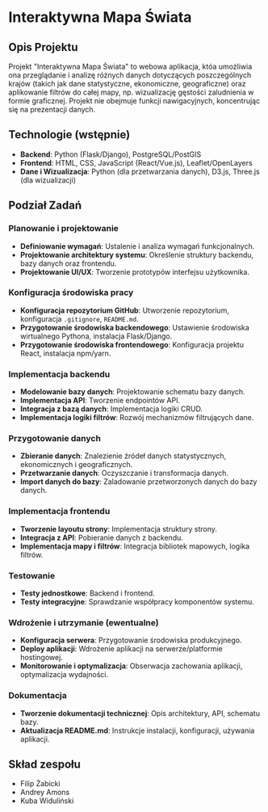 # Interaktywna Mapa Świata

## Opis Projektu
Projekt "Interaktywna Mapa Świata" to webowa aplikacja, któa umożliwia ona przeglądanie i analizę różnych danych dotyczących poszczególnych krajów (takich jak dane statystyczne, ekonomiczne, geograficzne) oraz aplikowanie filtrów do całej mapy, np. wizualizację gęstości zaludnienia w formie graficznej. Projekt nie obejmuje funkcji nawigacyjnych, koncentrując się na prezentacji danych.

## Technologie (wstępnie)
- **Backend**: Python (Flask/Django), PostgreSQL/PostGIS
- **Frontend**: HTML, CSS, JavaScript (React/Vue.js), Leaflet/OpenLayers
- **Dane i Wizualizacja**: Python (dla przetwarzania danych), D3.js, Three.js (dla wizualizacji)

## Podział Zadań

### Planowanie i projektowanie
- **Definiowanie wymagań**: Ustalenie i analiza wymagań funkcjonalnych.
- **Projektowanie architektury systemu**: Określenie struktury backendu, bazy danych oraz frontendu.
- **Projektowanie UI/UX**: Tworzenie prototypów interfejsu użytkownika.

### Konfiguracja środowiska pracy
- **Konfiguracja repozytorium GitHub**: Utworzenie repozytorium, konfiguracja `.gitignore`, `README.md`.
- **Przygotowanie środowiska backendowego**: Ustawienie środowiska wirtualnego Pythona, instalacja Flask/Django.
- **Przygotowanie środowiska frontendowego**: Konfiguracja projektu React, instalacja npm/yarn.

### Implementacja backendu
- **Modelowanie bazy danych**: Projektowanie schematu bazy danych.
- **Implementacja API**: Tworzenie endpointów API.
- **Integracja z bazą danych**: Implementacja logiki CRUD.
- **Implementacja logiki filtrów**: Rozwój mechanizmów filtrujących dane.

### Przygotowanie danych
- **Zbieranie danych**: Znalezienie źródeł danych statystycznych, ekonomicznych i geograficznych.
- **Przetwarzanie danych**: Oczyszczanie i transformacja danych.
- **Import danych do bazy**: Zaladowanie przetworzonych danych do bazy danych.

### Implementacja frontendu
- **Tworzenie layoutu strony**: Implementacja struktury strony.
- **Integracja z API**: Pobieranie danych z backendu.
- **Implementacja mapy i filtrów**: Integracja bibliotek mapowych, logika filtrów.

### Testowanie
- **Testy jednostkowe**: Backend i frontend.
- **Testy integracyjne**: Sprawdzanie współpracy komponentów systemu.

### Wdrożenie i utrzymanie (ewentualne)
- **Konfiguracja serwera**: Przygotowanie środowiska produkcyjnego.
- **Deploy aplikacji**: Wdrożenie aplikacji na serwerze/platformie hostingowej.
- **Monitorowanie i optymalizacja**: Obserwacja zachowania aplikacji, optymalizacja wydajności.

### Dokumentacja
- **Tworzenie dokumentacji technicznej**: Opis architektury, API, schematu bazy.
- **Aktualizacja README.md**: Instrukcje instalacji, konfiguracji, używania aplikacji.

## Skład zespołu
- Filip Żabicki
- Andrey Amons
- Kuba Widuliński
